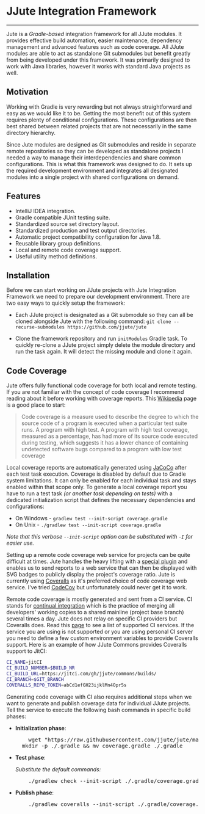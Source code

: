 # JJute Integration Framework

---

Jute is a *Gradle-based* integration framework for all JJute modules. It provides effective build automation, easier maintenance, dependency management and advanced features such as code coverage. All JJute modules are able to act as standalone Git submodules but benefit greatly from being developed under this framework. It was primarily designed to work with Java libraries, however it works with standard Java projects as well.

## Motivation

Working with Gradle is very rewarding but not always straightforward and easy as we would like it to be. Getting the most benefit out of this system requires plenty of conditional configurations. These configurations are then best shared between related projects that are not necessarily in the same directory hierarchy. 

Since Jute modules are designed as Git submodules and reside in separate remote repositories so they can be developed as standalone projects I needed a way to manage their interdependencies and share common configurations. This is what this framework was designed to do. It sets up the required development environment and integrates all designated modules into a single project with shared configurations on demand.

## Features

- IntelliJ IDEA integration. 
- Gradle compatible JUnit testing suite.
- Standardized source set directory layout.
- Standardized production and test output directories.
- Automatic project compatibility configuration for Java 1.8.
- Reusable library group definitions.
- Local and remote code coverage support.
- Useful utility method definitions.

## Installation

Before we can start working on JJute projects with Jute Integration Framework we need to prepare our development environment. There are two easy ways to quickly setup the framework:

- Each JJute project is designated as a Git submodule so they can all be cloned alongside Jute with the following command:  `git clone --recurse-submodules https://github.com/jjute/jute`

- Clone the framework repository and run `initModules` Gradle task. To quickly re-clone a JJute project simply delete the module directory and run the task again. It will detect the missing module and clone it again. 

## Code Coverage

Jute offers fully functional code coverage for both local and remote testing. If you are not familiar with the concept of code coverage I recommend reading about it before working with coverage reports. This [Wikipedia](https://en.wikipedia.org/wiki/Code_coverage) page is a good place to start:

> Code coverage is a measure used to describe the degree to which the source code of a program is executed when a particular test suite runs. A program with high test. A program with high test coverage, measured as a percentage, has had more of its source code executed during testing, which suggests it has a lower chance of containing undetected software bugs compared to a program with low test coverage

Local coverage reports are automatically generated using [JaCoCo](https://www.jacoco.org/jacoco/) after each test task execution. Coverage is disabled by default due to Gradle system limitations. It can only be enabled for each individual task and stays enabled within that scope only. To generate a local coverage report you have to run a test task *(or another task depending on tests)* with a dedicated initialization script that defines the necessary dependencies and configurations:

- On Windows - `gradlew test --init-script coverage.gradle`
- On Unix - `./gradlew test --init-script coverage.gradle`

*Note that this verbose `--init-script` option can be substituted with `-I` for easier use.*

Setting up a remote code coverage web service for projects can be quite difficult at times. Jute handles the heavy lifting with a [special plugin](https://github.com/kt3k/coveralls-gradle-plugin) and enables us to send reports to a web service that can then be displayed with SVG badges to publicly display the project's coverage ratio. Jute is currently using [Coveralls](https://coveralls.io/) as it's preferred choice of code coverage web service. I've tried [CodeCov](https://codecov.io) but unfortunately could never get it to work.

Remote code coverage is mostly generated and sent from a CI service. CI stands for [continual integration](https://en.wikipedia.org/wiki/Continuous_integration) which is the  practice of merging all developers' working copies to a shared mainline (project base branch) several times a day. Jute does not relay on specific CI providers but Coveralls does. Read this [page](https://docs.coveralls.io/supported-ci-services) to see a list of supported CI services. If the service you are using is not supported or you are using personal CI server you need to define a few custom environment variables to provide Coveralls support. Here is an example of how JJute Commons provides Coveralls support to JitCI: 

```bash
CI_NAME=jitCI
CI_BUILD_NUMBER=$BUILD_NR
CI_BUILD_URL=https://jitci.com/gh/jjute/commons/builds/
CI_BRANCH=$GIT_BRANCH
COVERALLS_REPO_TOKEN=abCd1efGH23ijklMn4Opr5s
```

Generating code coverage with CI also requires additional steps when we want to generate and publish coverage data for individual JJute projects. Tell the service to execute the following bash commands in specific build phases:

- **Initialization phase**: 

  <pre>
      wget "https://raw.githubusercontent.com/jjute/jute/master/coverage.gradle"
  	mkdir -p ./.gradle && mv coverage.gradle ./.gradle
  </pre>

- **Test phase**:

  *Substitute the default commands:*

  <pre>
      ./gradlew check --init-script ./.gradle/coverage.gradle
  </pre>

- **Publish phase**: 

  <pre>
      ./gradlew coveralls --init-script ./.gradle/coverage.gradle
  </pre>



